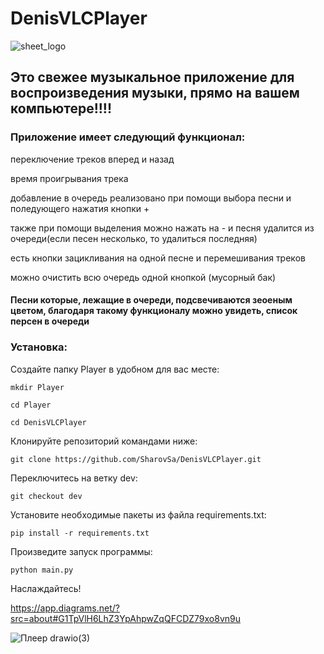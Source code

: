 
# DenisVLCPlayer


![sheet_logo](https://github.com/SharovSa/DenisVLCPlayer/assets/116020011/9198f7bb-459c-4ad4-b6c4-4b548c6aba2c)


## Это свежее музыкальное приложение для воспроизведения музыки, прямо на вашем компьютере!!!! 

### Приложение имеет следующий функционал:

  переключение треков вперед и назад
  
  время проигрывания трека

  добавление в очередь реализовано при помощи выбора песни и поледующего нажатия кнопки +

  также при помощи выделения можно нажать на - и песня удалится из очереди(если песен несколько, то удалиться последняя)

  
  есть кнопки зацикливания на одной песне и перемешивания треков


  можно очистить всю очередь одной кнопкой (мусорный бак) 

####   Песни которые, лежащие в очереди, подсвечиваются зеоеным цветом, благодаря такому функционалу можно увидеть, список персен в очереди


  
### Установка:

Создайте папку Player в удобном для вас месте:

`mkdir Player`

`cd Player`

`cd DenisVLCPlayer`

Клонируйте репозиторий командами ниже:

`git clone https://github.com/SharovSa/DenisVLCPlayer.git`

Переключитесь на ветку dev:

`git checkout dev`

Установите необходимые пакеты из файла requirements.txt:

`pip install -r requirements.txt`

Произведите запуск программы:

`python main.py`

Наслаждайтесь!

https://app.diagrams.net/?src=about#G1TpVlH6LhZ3YpAhpwZqQFCDZ79xo8vn9u

![Плеер drawio(3)](https://github.com/SharovSa/DenisVLCPlayer/assets/116020011/bc80b903-44bc-407e-ab33-e85235f66f58)


